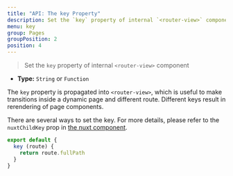 ```yaml
---
title: "API: The key Property"
description: Set the `key` property of internal `<router-view>` component
menu: key
group: Pages
groupPosition: 2
position: 4
---
```


> Set the `key` property of internal `<router-view>` component
- **Type:** `String` or `Function`

The `key` property is propagated into `<router-view>`, which is useful to make transitions inside a dynamic page and different route. Different keys result in rerendering of page components.

There are several ways to set the key. For more details, please refer to the `nuxtChildKey` prop in [the nuxt component](/api/components-nuxt).

```js
export default {
  key (route) {
    return route.fullPath
  }
}
```
